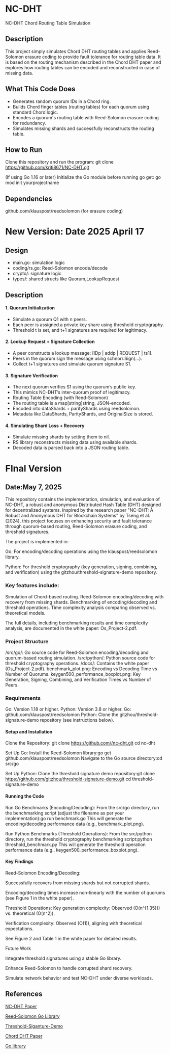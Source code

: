 # NC-DHT
NC-DHT Chord Routing Table Simulation

## Description
This project simply simulates Chord DHT routing tables and applies Reed-Solomon erasure coding to provide fault tolerance for routing table data. 
It is based on the routing mechanism described in the Chord DHT paper and explores how routing tables can be encoded and reconstructed in case of missing data.

## What This Code Does
* Generates random quorum IDs in a Chord ring.
* Builds Chord finger tables (routing tables) for each quorum using standard Chord logic.
* Encodes a quorum's routing table with Reed-Solomon erasure coding for redundancy.
* Simulates missing shards and successfully reconstructs the routing table.

## How to Run

Clone this repository and run the program:
git clone https://github.com/kriti8671/NC-DHT.git

(If using Go 1.16 or later) Initialize the Go module before running go get:
go mod init yourprojectname

## Dependencies
github.com/klauspost/reedsolomon (for erasure coding)

# New Version: Date 2025 April 17
## Design

- main.go: simulation logic
- coding/rs.go: Reed-Solomon encode/decode 
- crypto/: signature logic
- types/: shared structs like Quorum,LookupRequest

## Description
#### 1. Quorum Initialization 
- Simulate a quorum Q1 with n peers.
- Each peer is assigned a private key share using threshold cryptography.
- Threshold t is set, and t+1 signatures are required for legitimacy.

#### 2. Lookup Request + Signature Collection
- A peer constructs a lookup message: [IDp | addp | REQUEST | ts1].
- Peers in the quorum sign the message using schnorr.Sign(...).
- Collect t+1 signatures and simulate quorum signature S1.

#### 3. Signature Verification
- The next quorum verifies S1 using the quorum’s public key.
- This mimics NC-DHT’s inter-quorum proof of legitimacy.
- Routing Table Encoding (with Reed-Solomon)
- The routing table is a map[string]string, JSON-encoded.
- Encoded into dataShards + parityShards using reedsolomon.
- Metadata like DataShards, ParityShards, and OriginalSize is stored.

#### 4. Simulating Shard Loss + Recovery 
- Simulate missing shards by setting them to nil.
- RS library reconstructs missing data using available shards.
- Decoded data is parsed back into a JSON routing table.

# FInal Version
## Date:May 7, 2025

This repository contains the implementation, simulation, and evaluation of NC-DHT, a robust and anonymous Distributed Hash Table (DHT) designed for decentralized systems. Inspired by the research paper "NC-DHT: A Robust and Anonymous DHT for Blockchain Systems" by Tseng et al. (2024), this project focuses on enhancing security and fault tolerance through quorum-based routing, Reed-Solomon erasure coding, and threshold signatures.

The project is implemented in:

Go: For encoding/decoding operations using the klauspost/reedsolomon library.

Python: For threshold cryptography (key generation, signing, combining, and verification) using the gitzhou/threshold-signature-demo repository.

### Key features include:

Simulation of Chord-based routing.
Reed-Solomon encoding/decoding with recovery from missing shards.
Benchmarking of encoding/decoding and threshold operations.
Time complexity analysis comparing observed vs. theoretical models.

The full details, including benchmarking results and time complexity analysis, are documented in the white paper: Os_Project-2.pdf.

### Project Structure

/src/go/: Go source code for Reed-Solomon encoding/decoding and quorum-based routing simulation.
/src/python/: Python source code for threshold cryptography operations.
/docs/: Contains the white paper (Os_Project-2.pdf).
benchmark_plot.png: Encoding vs Decoding Time vs Number of Quorums.
keygen500_performance_boxplot.png: Key Generation, Signing, Combining, and Verification Times vs Number of Peers.

### Requirements

Go: Version 1.18 or higher.
Python: Version 3.8 or higher.
Go: github.com/klauspost/reedsolomon
Python: Clone the gitzhou/threshold-signature-demo repository (see instructions below).

#### Setup and Installation
Clone the Repository:
git clone [https://github.com/<your-username>/nc-dht.git](https://github.com/kriti8671/NC-DHT)
cd nc-dht

Set Up Go:
Install the Reed-Solomon library:go get github.com/klauspost/reedsolomon
Navigate to the Go source directory:cd src/go

Set Up Python:
Clone the threshold signature demo repository:git clone https://github.com/gitzhou/threshold-signature-demo.git
cd threshold-signature-demo

#### Running the Code
Run Go Benchmarks (Encoding/Decoding):
From the src/go directory, run the benchmarking script (adjust the filename as per your implementation):go run benchmark.go
This will generate the encoding/decoding performance data (e.g., benchmark_plot.png).

Run Python Benchmarks (Threshold Operations):
From the src/python directory, run the threshold cryptography benchmarking script:python threshold_benchmark.py
This will generate the threshold operation performance data (e.g., keygen500_performance_boxplot.png).


#### Key Findings

Reed-Solomon Encoding/Decoding:

Successfully recovers from missing shards but not corrupted shards.

Encoding/decoding times increase non-linearly with the number of quorums (see Figure 1 in the white paper).

Threshold Operations:
Key generation complexity: Observed (O(n^{1.35})) vs. theoretical (O(n^2)).

Verification complexity: Observed (O(1)), aligning with theoretical expectations.

See Figure 2 and Table 1 in the white paper for detailed results.

Future Work

Integrate threshold signatures using a stable Go library.

Enhance Reed-Solomon to handle corrupted shard recovery.

Simulate network behavior and test NC-DHT under diverse workloads.


## References
[NC-DHT Paper]( https://ieeexplore.ieee.org/document/10844445)

[Reed-Solomon Go Library](https://github.com/klauspost/reedsolomon)

[Threshold-Siganture-Demo](https://github.com/gitzhou/threshold-signature-demo)

[Chord DHT Paper]( https://pdos.csail.mit.edu/papers/chord:sigcomm01/chord_sigcomm.pdf)

[Go library](https://pkg.go.dev/go.dedis.ch/kyber/v4)
